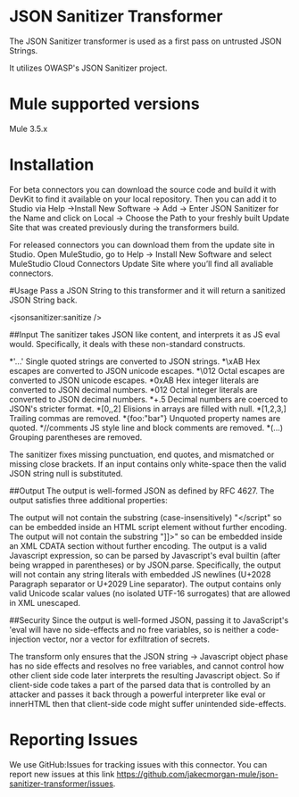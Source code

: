 # JSON Sanitizer Transformer
The JSON Sanitizer transformer is used as a first pass on untrusted JSON Strings. 

It utilizes OWASP's JSON Sanitizer project.


# Mule supported versions
Mule 3.5.x


# Installation 
For beta connectors you can download the source code and build it with DevKit to find it available on your local repository. Then you can add it to Studio via Help ->Install New Software -> Add -> Enter JSON Sanitizer for the Name and click on Local -> Choose the Path to your freshly built Update Site that was created previously during the transformers build.

For released connectors you can download them from the update site in Studio. 
Open MuleStudio, go to Help → Install New Software and select MuleStudio Cloud Connectors Update Site where you’ll find all avaliable connectors.

#Usage
Pass a JSON String to this transformer and it will return a sanitized JSON String back.

<jsonsanitizer:sanitize />

##Input
The sanitizer takes JSON like content, and interprets it as JS eval would. Specifically, it deals with these non-standard constructs.

*'...'	Single quoted strings are converted to JSON strings.
*\xAB	Hex escapes are converted to JSON unicode escapes.
*\012	Octal escapes are converted to JSON unicode escapes.
*0xAB	Hex integer literals are converted to JSON decimal numbers.
*012	Octal integer literals are converted to JSON decimal numbers.
*+.5	Decimal numbers are coerced to JSON's stricter format.
*[0,,2]	Elisions in arrays are filled with null.
*[1,2,3,]	Trailing commas are removed.
*{foo:"bar"}	Unquoted property names are quoted.
*//comments	JS style line and block comments are removed.
*(...)	Grouping parentheses are removed.

The sanitizer fixes missing punctuation, end quotes, and mismatched or missing close brackets. If an input contains only white-space then the valid JSON string null is substituted.

##Output
The output is well-formed JSON as defined by RFC 4627. The output satisfies three additional properties:

The output will not contain the substring (case-insensitively) "</script" so can be embedded inside an HTML script element without further encoding.
The output will not contain the substring "]]>" so can be embedded inside an XML CDATA section without further encoding.
The output is a valid Javascript expression, so can be parsed by Javascript's eval builtin (after being wrapped in parentheses) or by JSON.parse. Specifically, the output will not contain any string literals with embedded JS newlines (U+2028 Paragraph separator or U+2029 Line separator).
The output contains only valid Unicode scalar values (no isolated UTF-16 surrogates) that are allowed in XML unescaped.

##Security
Since the output is well-formed JSON, passing it to JavaScript's 'eval will have no side-effects and no free variables, so is neither a code-injection vector, nor a vector for exfiltration of secrets.

The transform only ensures that the JSON string → Javascript object phase has no side effects and resolves no free variables, and cannot control how other client side code later interprets the resulting Javascript object. So if client-side code takes a part of the parsed data that is controlled by an attacker and passes it back through a powerful interpreter like eval or innerHTML then that client-side code might suffer unintended side-effects.

# Reporting Issues

We use GitHub:Issues for tracking issues with this connector. You can report new issues at this link https://github.com/jakecmorgan-mule/json-sanitizer-transformer/issues.